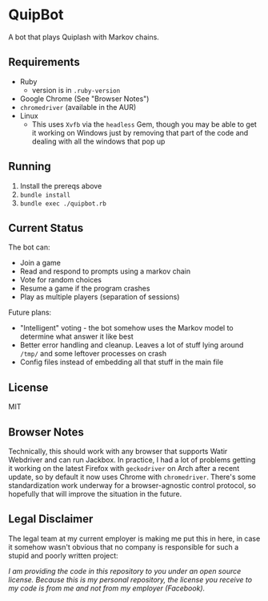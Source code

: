 # QuipBot

A bot that plays Quiplash with Markov chains.

## Requirements

- Ruby
    - version is in `.ruby-version`
- Google Chrome (See "Browser Notes")
- `chromedriver` (available in the AUR)
- Linux
    - This uses `Xvfb` via the `headless` Gem, though you may be able to get it
      working on Windows just by removing that part of the code and dealing with
      all the windows that pop up

## Running

1. Install the prereqs above
2. `bundle install`
3. `bundle exec ./quipbot.rb`

## Current Status

The bot can:
- Join a game
- Read and respond to prompts using a markov chain
- Vote for random choices
- Resume a game if the program crashes
- Play as multiple players (separation of sessions)

Future plans:
- "Intelligent" voting - the bot somehow uses the Markov model to determine what
  answer it like best
- Better error handling and cleanup. Leaves a lot of stuff lying around `/tmp/`
  and some leftover processes on crash
- Config files instead of embedding all that stuff in the main file

## License

MIT

## Browser Notes

Technically, this should work with any browser that supports Watir Webdriver and
can run Jackbox. In practice, I had a lot of problems getting it working on the
latest Firefox with `geckodriver` on Arch after a recent update, so by default
it now uses Chrome with `chromedriver`. There's some standardization work
underway for a browser-agnostic control protocol, so hopefully that will improve
the situation in the future.

## Legal Disclaimer

The legal team at my current employer is making me put this in here, in case it
somehow wasn't obvious that no company is responsible for such a stupid and
poorly written project:

*I am providing the code in this repository to you under an open source license.
Because this is my personal repository, the license you receive to my code is
from me and not from my employer (Facebook).*
